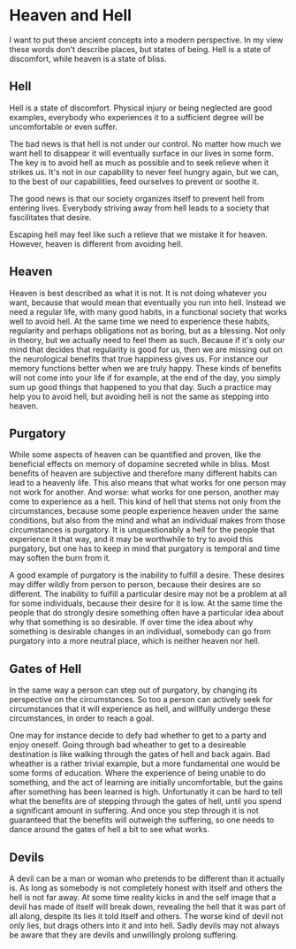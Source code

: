 Heaven and Hell
===============

I want to put these ancient concepts into a modern perspective.
In my view these words don't describe places, but states of being.
Hell is a state of discomfort, while heaven is a state of bliss.


Hell
----

Hell is a state of discomfort.
Physical injury or being neglected are good examples,
everybody who experiences it to a sufficient degree will be uncomfortable or even suffer.

The bad news is that hell is not under our control.
No matter how much we want hell to disappear it will eventually surface in our lives in some form.
The key is to avoid hell as much as possible and to seek relieve when it strikes us.
It's not in our capability to never feel hungry again,
but we can, to the best of our capabilities, feed ourselves to prevent or soothe it.

The good news is that our society organizes itself to prevent hell from entering lives.
Everybody striving away from hell leads to a society that fascilitates that desire.

Escaping hell may feel like such a relieve that we mistake it for heaven.
However, heaven is different from avoiding hell.


Heaven
------

Heaven is best described as what it is not.
It is not doing whatever you want,
because that would mean that eventually you run into hell.
Instead we need a regular life, with many good habits, in a functional society
that works well to avoid hell.
At the same time we need to experience these habits, regularity and perhaps obligations not as boring, but as a blessing.
Not only in theory, but we actually need to feel them as such.
Because if it's only our mind that decides that regularity is good for us,
then we are missing out on the neurological benefits that true happiness gives us.
For instance our memory functions better when we are truly happy.
These kinds of benefits will not come into your life if for example, at the end of the day,
you simply sum up good things that happened to you that day.
Such a practice may help you to avoid hell, but avoiding hell is not the same as stepping into heaven.


Purgatory
---------

While some aspects of heaven can be quantified and proven, like the beneficial effects on memory of dopamine secreted while in bliss.
Most benefits of heaven are subjective and therefore many different habits can lead to a heavenly life.
This also means that what works for one person may not work for another.
And worse: what works for one person, another may come to experience as a hell.
This kind of hell that stems not only from the circumstances, because some people experience heaven under the same conditions,
but also from the mind and what an individual makes from those circumstances is purgatory.
It is unquestionably a hell for the people that experience it that way,
and it may be worthwhile to try to avoid this purgatory,
but one has to keep in mind that purgatory is temporal and time may soften the burn from it.

A good example of purgatory is the inability to fulfill a desire. 
These desires may differ wildly from person to person, because their desires are so different.
The inability to fulfill a particular desire may not be a problem at all for some individuals,
because their desire for it is low.
At the same time the people that do strongly desire something often have a particular idea about why that something is so desirable.
If over time the idea about why something is desirable changes in an individual,
somebody can go from purgatory into a more neutral place, which is neither heaven nor hell.


Gates of Hell
-------------

In the same way a person can step out of purgatory, by changing its perspective on the circumstances.
So too a person can actively seek for circumstances that it will experience as hell,
and willfully undergo these circumstances, in order to reach a goal.

One may for instance decide to defy bad whether to get to a party and enjoy oneself.
Going through bad wheather to get to a desireable destination is like walking through the gates of hell and back again.
Bad wheather is a rather trivial example, but a more fundamental one would be some forms of education.
Where the experience of being unable to do something, and the act of learning are initially uncomfortable,
but the gains after something has been learned is high.
Unfortunatly it can be hard to tell what the benefits are of stepping through the gates of hell,
until you spend a significant amount in suffering.
And once you step through it is not guaranteed that the benefits will outweigh the suffering,
so one needs to dance around the gates of hell a bit to see what works.


Devils
------

A devil can be a man or woman who pretends to be different than it actually is.
As long as somebody is not completely honest with itself and others the hell is not far away.
At some time reality kicks in and the self image that a devil has made of itself will break down,
revealing the hell that it was part of all along, despite its lies it told itself and others.
The worse kind of devil not only lies, but drags others into it and into hell.
Sadly devils may not always be aware that they are devils and unwillingly prolong suffering.
